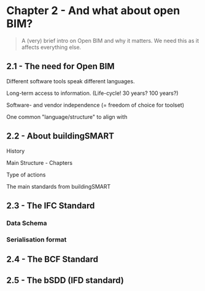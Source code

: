 # Chapter 2 - And what about open BIM?

> A (very) brief intro on Open BIM and why it matters. We need this as it affects everything else.

## 2.1 - The need for Open BIM

Different software tools speak different languages.

Long-term access to information. (Life-cycle! 30 years? 100 years?)

Software- and vendor independence (= freedom of choice for toolset)

One common "language/structure" to align with

## 2.2 - About buildingSMART

History

Main Structure - Chapters

Type of actions

The main standards from buildingSMART

## 2.3 - The IFC Standard

### Data Schema

### Serialisation format

## 2.4 - The BCF Standard

## 2.5 - The bSDD (IFD standard)